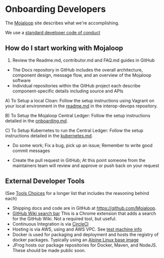 # Onboarding Developers
The [Mojaloop](https://mojaloop.io/) site describes what we're accomplishing.

We use a [standard developer code of conduct](https://www.contributor-covenant.org/version/1/4/code-of-conduct.html)

## How do I start working with Mojaloop
1)	Review the Readme.md, contributor.md and FAQ.md guides in GitHub
* The Docs repository in GitHub includes the overall architecture, component design, message flow, and an overview of the Mojaloop software
* Individual repositories within the GitHub project each describe component-specific details including source and APIs

A)	To Setup a local Cloan: Follow the setup instructions using Vagrant on your local environment in the [readme.md](https://github.com/mojaloop/interop-devops/blob/master/README.md) in the interop-devops repository. 

B) To Setup the Mojaloop Central Ledger: Follow the setup instructions detailed in the [onboarding.md](https://github.com/mojaloop/central-ledger/blob/develop-PI3/Onboarding.md).

C) To Setup Kubernetes to run the Central Ledger: Follow the setup instructions detailed in the [kubernetes.md](https://github.com/mojaloop/central-ledger/blob/develop-PI3/KUBERNETES.md).

* Do some work; Fix a bug, pick up an issue; Remember to write good commit messages

* Create the pull request in GitHub; At this point someone from the maintainers team will review and approve or push back on your request

## External Developer Tools 
(See [Tools Choices](https://github.com/mojaloop/Docs/wiki/Tools,-technology,-and-process-choices) for a longer list that includes the reasoning behind each)
* Shipping docs and code are in GitHub at https://github.com/Mojaloop.
* [GitHub Wiki search bar](https://chrome.google.com/webstore/detail/wiki-search-for-github/gdifdhnjmjaidbajhapmbcbnoocoeooc) This is a Chrome extension that adds a search for the GitHub Wiki. Not a required tool, but useful.
* Continuous Integration is via [CircleCI](https://circleci.com/gh/Leveloneproject)
* Hosting is via AWS, using and AWS VPC. See [test machine info](https://github.com/mojaloop/Docs/blob/master/AWS/Infrastructure/machines.md)
* Docker is used for packaging and deployment and hosts the registry of docker packages. Typically using an [Alpine Linux base image](https://alpinelinux.org/)
* JFrog hosts our package repositories for Docker, Maven, and NodeJS. These should be made public soon.
